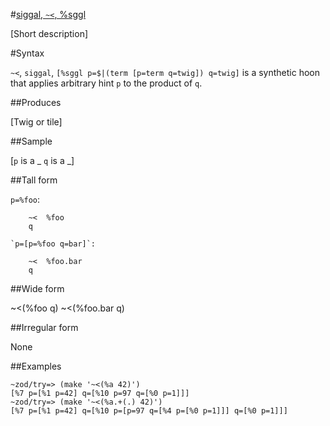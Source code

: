 #[siggal, `~<`, %sggl](#sggl)

[Short description]

#Syntax

`~<`, `siggal`, `[%sggl p=$|(term [p=term q=twig]) q=twig]` is a
synthetic hoon that applies arbitrary hint `p` to the product of 
`q`.

##Produces

[Twig or tile]

##Sample

[`p` is a _
`q` is a _]

##Tall form

`p=%foo`:
      
        ~<  %foo
        q

    `p=[p=%foo q=bar]`:

        ~<  %foo.bar
        q

##Wide form

~<(%foo q)
    ~<(%foo.bar q)

##Irregular form

None

##Examples

    ~zod/try=> (make '~<(%a 42)')
    [%7 p=[%1 p=42] q=[%10 p=97 q=[%0 p=1]]]
    ~zod/try=> (make '~<(%a.+(.) 42)')
    [%7 p=[%1 p=42] q=[%10 p=[p=97 q=[%4 p=[%0 p=1]]] q=[%0 p=1]]]

